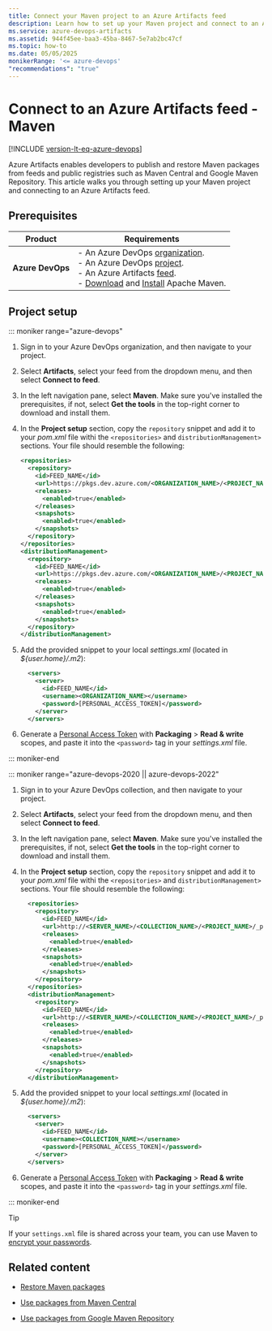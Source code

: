 ```yaml
---
title: Connect your Maven project to an Azure Artifacts feed
description: Learn how to set up your Maven project and connect to an Azure Artifacts feed.
ms.service: azure-devops-artifacts
ms.assetid: 944f45ee-baa3-45ba-8467-5e7ab2bc47cf
ms.topic: how-to
ms.date: 05/05/2025
monikerRange: '<= azure-devops'
"recommendations": "true"
---
```


# Connect to an Azure Artifacts feed - Maven

[!INCLUDE [version-lt-eq-azure-devops](../../includes/version-lt-eq-azure-devops.md)]

Azure Artifacts enables developers to publish and restore Maven packages from feeds and public registries such as Maven Central and Google Maven Repository. This article walks you through setting up your Maven project and connecting to an Azure Artifacts feed.

## Prerequisites

| **Product**        | **Requirements**                       |
|--------------------|----------------------------------------|
| **Azure DevOps**   | - An Azure DevOps [organization](../../organizations/accounts/create-organization.md).<br>- An Azure DevOps [project](../../organizations/projects/create-project.md).<br> - An Azure Artifacts [feed](../get-started-nuget.md#create-feed).<br> - [Download](https://maven.apache.org/download.cgi) and [Install](https://maven.apache.org/install.html) Apache Maven. |

## Project setup

::: moniker range="azure-devops"

1. Sign in to your Azure DevOps organization, and then navigate to your project.

1. Select **Artifacts**, select your feed from the dropdown menu, and then select **Connect to feed**.

1. In the left navigation pane, select **Maven**. Make sure you've installed the prerequisites, if not, select **Get the tools** in the top-right corner to download and install them.

1. In the **Project setup** section, copy the `repository` snippet and add it to your *pom.xml* file withi the `<repositories>` and `distributionManagement>` sections. Your file should resemble the following:

    ```xml
    <repositories>
      <repository>
        <id>FEED_NAME</id>
        <url>https://pkgs.dev.azure.com/<ORGANIZATION_NAME>/<PROJECT_NAME>/_packaging/<FEED_NAME>/maven/v1</url>
        <releases>
          <enabled>true</enabled>
        </releases>
        <snapshots>
          <enabled>true</enabled>
        </snapshots>
      </repository>
    </repositories>
    <distributionManagement>
      <repository>
        <id>FEED_NAME</id>
        <url>https://pkgs.dev.azure.com/<ORGANIZATION_NAME>/<PROJECT_NAME>/_packaging/<FEED_NAME>/maven/v1</url>
        <releases>
          <enabled>true</enabled>
        </releases>
        <snapshots>
          <enabled>true</enabled>
        </snapshots>
      </repository>
    </distributionManagement>
    ```

1. Add the provided snippet to your local *settings.xml* (located in *${user.home}/.m2*):

    ```xml
      <servers>
        <server>
          <id>FEED_NAME</id>
          <username><ORGANIZATION_NAME></username>
          <password>[PERSONAL_ACCESS_TOKEN]</password>
        </server>
      </servers>
    ```

1. Generate a [Personal Access Token](../../organizations/accounts/use-personal-access-tokens-to-authenticate.md#create-a-pat) with **Packaging** > **Read & write** scopes, and paste it into the `<password>` tag in your *settings.xml* file.

::: moniker-end

::: moniker range="azure-devops-2020 || azure-devops-2022"

1. Sign in to your Azure DevOps collection, and then navigate to your project.

1. Select **Artifacts**, select your feed from the dropdown menu, and then select **Connect to feed**.

1. In the left navigation pane, select **Maven**. Make sure you've installed the prerequisites, if not, select **Get the tools** in the top-right corner to download and install them.

1. In the **Project setup** section, copy the `repository` snippet and add it to your *pom.xml* file withi the `<repositories>` and `distributionManagement>` sections. Your file should resemble the following:
        
    ```xml
      <repositories>
        <repository>
          <id>FEED_NAME</id>
          <url>http://<SERVER_NAME>/<COLLECTION_NAME>/<PROJECT_NAME>/_packaging/<FEED_NAME>/maven/v1</url>
          <releases>
            <enabled>true</enabled>
          </releases>
          <snapshots>
            <enabled>true</enabled>
          </snapshots>
        </repository>
      </repositories>
      <distributionManagement>
        <repository>
          <id>FEED_NAME</id>
          <url>http://<SERVER_NAME>/<COLLECTION_NAME>/<PROJECT_NAME>/_packaging/<FEED_NAME>/maven/v1</url>
          <releases>
            <enabled>true</enabled>
          </releases>
          <snapshots>
            <enabled>true</enabled>
          </snapshots>
        </repository>
      </distributionManagement>
    ```

1. Add the provided snippet to your local *settings.xml* (located in *${user.home}/.m2*):
    
    ```xml
      <servers>
        <server>
          <id>FEED_NAME</id>
          <username><COLLECTION_NAME></username>
          <password>[PERSONAL_ACCESS_TOKEN]</password>
        </server>
      </servers>
    ```

1. Generate a [Personal Access Token](../../organizations/accounts/use-personal-access-tokens-to-authenticate.md#create-a-pat) with **Packaging** > **Read & write** scopes, and paste it into the `<password>` tag in your *settings.xml* file.

::: moniker-end

> [!TIP]
> If your `settings.xml` file is shared across your team, you can use Maven to [encrypt your passwords](https://maven.apache.org/guides/mini/guide-encryption.html).

## Related content

- [Restore Maven packages](install.md)

- [Use packages from Maven Central](upstream-sources.md)

- [Use packages from Google Maven Repository](google-maven.md)